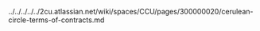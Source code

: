 ../../../../../2cu.atlassian.net/wiki/spaces/CCU/pages/300000020/cerulean-circle-terms-of-contracts.md